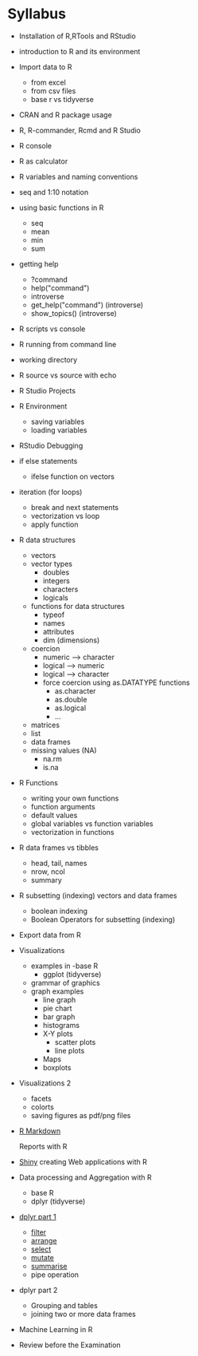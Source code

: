 # Syllabus


- Installation of R,RTools and RStudio
- introduction to R and its environment
- Import data to R
	- from excel
	- from csv files
	- base r vs tidyverse
- CRAN and R package usage
- R, R-commander, Rcmd and R Studio
- R console
- R as calculator
- R variables and naming conventions
- seq and 1:10 notation
- using basic functions in R
	- seq
	- mean
	- min
	- sum
- getting help
	- ?command
	- help("command")
	- introverse
	- get_help("command") (introverse)
	- show_topics() (introverse)

- R scripts vs console
- R running from command line
- working directory
- R source vs source with echo
- R Studio Projects
- R Environment
	- saving variables
	- loading variables
- RStudio Debugging 
- if else statements
	- ifelse function on vectors
- iteration (for loops)
	- break and next statements
	- vectorization vs loop
	- apply function
- R data structures
	- vectors
	- vector types
		- doubles
		- integers
		- characters
		- logicals
	- functions for data structures
		- typeof
		- names
		- attributes
		- dim (dimensions)
	- coercion
		- numeric --> character
		- logical --> numeric
		- logical --> character
		- force coercion using as.DATATYPE functions
			- as.character
			- as.double
			- as.logical
			- ...
	- matrices
	- list
	- data frames
	- missing values (NA)
		- na.rm 
		- is.na
- R Functions
	- writing your own functions
	- function arguments
	- default values
	- global variables vs function variables
	- vectorization in functions

- R data frames vs tibbles
	- head, tail, names
	- nrow, ncol
	- summary
- R subsetting (indexing) vectors and data frames
	- boolean indexing
	- Boolean Operators for subsetting (indexing)

- Export data from R
- Visualizations
	- examples in 
		-base R 
		- ggplot (tidyverse)
	- grammar of graphics
	- graph examples
		- line graph
		- pie chart
		- bar graph
		- histograms
		- X-Y plots
			- scatter plots
			- line plots
		- Maps
		- boxplots
- Visualizations 2
	- facets
	- colorts
	- saving figures as pdf/png files

- [R Markdown](course-content/RMarkdown.md) 

	Reports with R

- [Shiny](course-content/shiny.md) 
	creating Web applications with R

-  Data processing and Aggregation with R
	- base R
	- dplyr (tidyverse)

- [dplyr part 1](course-content/dplyr.md)
	- [filter](course-content/dplyr-filter.md)
	- [arrange](course-content/dplyr-arrange.md)
	- [select](course-content/dplyr-select.md)
	- [mutate](course-content/dplyr-mutate.md)
	- [summarise](course-content/dplyr-summarise.md)
	- pipe operation

- dplyr part 2
	- Grouping and tables
	- joining two or more data frames

- Machine Learning in R

- Review before the Examination

